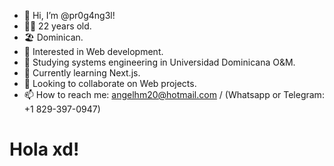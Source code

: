 - 👋 Hi, I’m @pr0g4ng3l!
- 🧑‍💻 22 years old.
- 🏖️ Dominican.
- 👀 Interested in Web development.
- 📓 Studying systems engineering in Universidad Dominicana O&M.
- 🌱 Currently learning Next.js.
- 💞️ Looking to collaborate on Web projects.
- 📫 How to reach me: angelhm20@hotmail.com / (Whatsapp or Telegram: +1 829-397-0947)

<h1>Hola xd!</h1>

<!---
pr0g4ng3l/pr0g4ng3l is a ✨ special ✨ repository because its `README.md` (this file) appears on your GitHub profile.
You can click the Preview link to take a look at your changes.
--->
